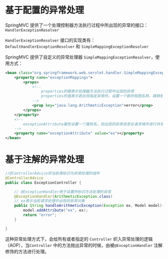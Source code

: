 # 基于配置的异常处理

SpringMVC 提供了一个处理控制器方法执行过程中所出现的异常的接口：`HandlerExceptionResolver`

`HandlerExceptionResolver` 接口的实现类有：`DefaultHandlerExceptionResolver` 和 `SimpleMappingExceptionResolver`

SpringMVC 提供了自定义的异常处理器 `SimpleMappingExceptionResolver`，使用方式：

```xml
<bean class="org.springframework.web.servlet.handler.SimpleMappingExceptionResolver">
    <property name="exceptionMappings">
        <props>
            <!--
                properties的键表示处理器方法执行过程中出现的异常
                properties的值表示若出现指定异常时，设置一个新的视图名称，跳转到指定页面
            -->
            <prop key="java.lang.ArithmeticException">error</prop>
        </props>
    </property>
    <!--
        exceptionAttribute属性设置一个属性名，将出现的异常信息在请求域中进行共享
    -->
    <property name="exceptionAttribute" value="ex"></property>
</bean>
```

# 基于注解的异常处理

```java
//@ControllerAdvice将当前类标识为异常处理的组件
@ControllerAdvice
public class ExceptionController {

    // @ExceptionHandler用于设置所标识方法处理的异常
    @ExceptionHandler(ArithmeticException.class)
    // ex表示当前请求处理中出现的异常对象
    public String handleArithmeticException(Exception ex, Model model){
        model.addAttribute("ex", ex);
        return "error";
    }

}
```
这种异常处理方式下，会给所有或者指定的 `Controller` 织入异常处理的逻辑（AOP），当`Controller` 中的方法抛出异常的时候，由被`@ExceptionHandler` 注解修饰的方法进行处理。
